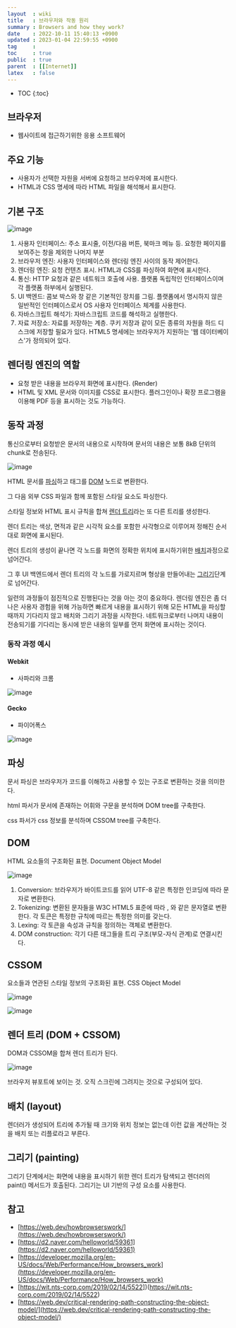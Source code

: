 ```yaml
---
layout  : wiki
title   : 브라우저와 작동 원리
summary : Browsers and how they work?
date    : 2022-10-11 15:40:13 +0900
updated : 2023-01-04 22:59:55 +0900
tag     : 
toc     : true
public  : true
parent  : [[Internet]]
latex   : false
---
```

* TOC
{:toc}

## 브라우저

- 웹사이트에 접근하기위한 응용 소프트웨어

## 주요 기능

- 사용자가 선택한 자원을 서버에 요청하고 브라우저에 표시한다.
- HTML과 CSS 명세에 따라 HTML 파일을 해석해서 표시한다.

## 기본 구조

![image]( /resource/wiki/browsers-and-how-they-work/208055021-5185996c-280b-4abd-8b34-5167e3b89371.png )

1. 사용자 인터페이스: 주소 표시줄, 이전/다음 버튼, 북마크 메뉴 등.
  요청한 페이지를 보여주는 창을 제외한 나머지 부분
2. 브라우저 엔진: 사용자 인터페이스와 렌더링 엔진 사이의 동작 제어한다.
3. 렌더링 엔진: 요청 컨텐츠 표시. HTML과 CSS를 파싱하여 화면에 표시한다.
4. 통신: HTTP 요청과 같은 네트워크 호출에 사용. 플랫폼 독립적인 인터페이스이며 각 플랫폼 하부에서 실행된다.
5. UI 백엔드: 콤보 박스와 창 같은 기본적인 장치를 그림. 플랫폼에서 명시하지 않은 일반적인 인터페이스로서 OS 사용자 인터페이스 체계를 사용한다.
6. 자바스크립트 해석기: 자바스크립트 코드를 해석하고 실행한다.
7. 자료 저장소: 자료를 저장하는 계층. 쿠키 저장과 같이 모든 종류의 자원을 하드 디스크에 저장할 필요가 있다. HTML5 명세에는 브라우저가 지원하는 '웹 데이터베이스'가 정의되어 있다.

## 렌더링 엔진의 역할

- 요청 받은 내용을 브라우저 화면에 표시한다. (Render)
- HTML 및 XML 문서와 이미지를 CSS로 표시한다. 플러그인이나 확장 프로그램을 이용해 PDF 등을 표시하는 것도 가능하다.

## 동작 과정

통신으로부터 요청받은 문서의 내용으로 시작하며 문서의 내용은 보통 8kB 단위의 chunk로 전송된다.

![image]( /resource/wiki/browsers-and-how-they-work/208065397-8947d2e6-c0ab-4ffa-9439-0b1a1bca2800.png )

HTML 문서를 [파싱](#파싱)하고 태그를 [DOM](#dom) 노드로 변환한다.

그 다음 외부 CSS 파일과 함께 포함된 스타일 요소도 파싱한다.

스타일 정보와 HTML 표시 규칙을 합쳐 [렌더 트리](#렌더-트리-dom--cssom)라는 또 다른 트리를 생성한다.

렌더 트리는 색상, 면적과 같은 시각적 요소를 포함한 사각형으로 이루어져 정해진 순서대로 화면에 표시된다.

렌더 트리의 생성이 끝나면 각 노드를 화면의 정확한 위치에 표시하기위한 [배치](#배치-layout)과정으로 넘어간다.

그 후 UI 백엔드에서 렌더 트리의 각 노드를 가로지르며 형상을 만들어내는 [그리기](#그리기-painting)단계로 넘어간다.

일련의 과정들이 점진적으로 진행된다는 것을 아는 것이 중요하다.
렌더링 엔진은 좀 더 나은 사용자 경험을 위해 가능하면 빠르게 내용을 표시하기 위해 모든 HTML을 파싱할 때까지 기다리지 않고 배치와 그리기 과정을 시작한다.
네트워크로부터 나머지 내용이 전송되기를 기다리는 동시에 받은 내용의 일부를 먼저 화면에 표시하는 것이다.

### 동작 과정 예시

#### Webkit

- 사파리와 크롬

![image]( /resource/wiki/browsers-and-how-they-work/208069728-d1b93ac6-d509-43f8-b149-970a4dc5eb31.png )

#### Gecko

- 파이어폭스

![image]( /resource/wiki/browsers-and-how-they-work/208069899-60e4759e-3221-4f67-bc73-a5667ed0876b.png )

## 파싱

문서 파싱은 브라우저가 코드를 이해하고 사용할 수 있는 구조로 변환하는 것을 의미한다.

html 파서가 문서에 존재하는 어휘와 구문을 분석하며 DOM tree를 구축한다.

css 파서가 css 정보를 분석하며 CSSOM tree를 구축한다.

## DOM

HTML 요소들의 구조화된 표현. Document Object Model

![image]( /resource/wiki/browsers-and-how-they-work/210568446-c4932a3b-6db6-42ff-ae74-cca90e8d4e24.png )

1. Conversion: 브라우저가 바이트코드를 읽어 UTF-8 같은 특정한 인코딩에 따라 문자로 변환한다.
2. Tokenizing: 변환된 문자들을 W3C HTML5 표준에 따라 <html>, <body>와 같은 문자열로 변환한다. 각 토큰은 특정한 규칙에 따르는 특정한 의미를 갖는다.
3. Lexing: 각 토큰을 속성과 규칙을 정의하는 객체로 변환한다.
4. DOM construction: 각기 다른 태그들을 트리 구조(부모-자식 관계)로 연결시킨다.

## CSSOM

요소들과 연관된 스타일 정보의 구조화된 표현. CSS Object Model

![image]( /resource/wiki/browsers-and-how-they-work/210568684-de0ccefd-b298-4778-a165-c93d2416d5a7.png )

![image]( /resource/wiki/browsers-and-how-they-work/210568734-4cc46804-e990-4713-b1ee-17ecfec50489.png )


## 렌더 트리 (DOM + CSSOM)

DOM과 CSSOM을 합쳐 렌더 트리가 된다.

![image]( /resource/wiki/browsers-and-how-they-work/210567080-b875fca2-6a94-480b-8d77-81026e615321.png )

브라우저 뷰포트에 보이는 것. 오직 스크린에 그려지는 것으로 구성되어 있다.

## 배치 (layout)

렌더러가 생성되어 트리에 추가될 때 크기와 위치 정보는 없는데 이런 값을 계산하는 것을 배치 또는 리플로라고 부른다.

## 그리기 (painting)

그리기 단계에서는 화면에 내용을 표시하기 위한 렌더 트리가 탐색되고 렌더러의 paint() 메서드가 호출된다. 그리기는 UI 기반의 구성 요소를 사용한다.

## 참고

- [https://web.dev/howbrowserswork/](https://web.dev/howbrowserswork/)
- [https://d2.naver.com/helloworld/59361](https://d2.naver.com/helloworld/59361)
- [https://developer.mozilla.org/en-US/docs/Web/Performance/How_browsers_work](https://developer.mozilla.org/en-US/docs/Web/Performance/How_browsers_work)
- [https://wit.nts-corp.com/2019/02/14/5522])(https://wit.nts-corp.com/2019/02/14/5522)
- [https://web.dev/critical-rendering-path-constructing-the-object-model/](https://web.dev/critical-rendering-path-constructing-the-object-model/)
